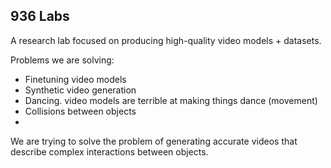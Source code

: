 ## 936 Labs

A research lab focused on producing high-quality video models + datasets.

Problems we are solving:

- Finetuning video models
- Synthetic video generation
- Dancing. video models are terrible at making things dance (movement)
- Collisions between objects
- 
We are trying to solve the problem of generating accurate videos that describe complex interactions between objects.
